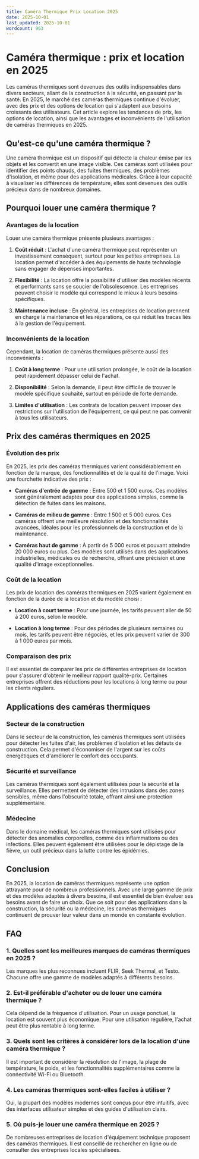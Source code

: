 ```yaml
---
title: Caméra Thermique Prix Location 2025
date: 2025-10-01
last_updated: 2025-10-01
wordcount: 963
---
```


# Caméra thermique : prix et location en 2025

Les caméras thermiques sont devenues des outils indispensables dans divers secteurs, allant de la construction à la sécurité, en passant par la santé. En 2025, le marché des caméras thermiques continue d'évoluer, avec des prix et des options de location qui s'adaptent aux besoins croissants des utilisateurs. Cet article explore les tendances de prix, les options de location, ainsi que les avantages et inconvénients de l'utilisation de caméras thermiques en 2025.

## Qu'est-ce qu'une caméra thermique ?

Une caméra thermique est un dispositif qui détecte la chaleur émise par les objets et les convertit en une image visible. Ces caméras sont utilisées pour identifier des points chauds, des fuites thermiques, des problèmes d'isolation, et même pour des applications médicales. Grâce à leur capacité à visualiser les différences de température, elles sont devenues des outils précieux dans de nombreux domaines.

## Pourquoi louer une caméra thermique ?

### Avantages de la location

Louer une caméra thermique présente plusieurs avantages :

1. **Coût réduit** : L'achat d'une caméra thermique peut représenter un investissement conséquent, surtout pour les petites entreprises. La location permet d'accéder à des équipements de haute technologie sans engager de dépenses importantes.

2. **Flexibilité** : La location offre la possibilité d'utiliser des modèles récents et performants sans se soucier de l'obsolescence. Les entreprises peuvent choisir le modèle qui correspond le mieux à leurs besoins spécifiques.

3. **Maintenance incluse** : En général, les entreprises de location prennent en charge la maintenance et les réparations, ce qui réduit les tracas liés à la gestion de l'équipement.

### Inconvénients de la location

Cependant, la location de caméras thermiques présente aussi des inconvénients :

1. **Coût à long terme** : Pour une utilisation prolongée, le coût de la location peut rapidement dépasser celui de l'achat.

2. **Disponibilité** : Selon la demande, il peut être difficile de trouver le modèle spécifique souhaité, surtout en période de forte demande.

3. **Limites d'utilisation** : Les contrats de location peuvent imposer des restrictions sur l'utilisation de l'équipement, ce qui peut ne pas convenir à tous les utilisateurs.

## Prix des caméras thermiques en 2025

### Évolution des prix

En 2025, les prix des caméras thermiques varient considérablement en fonction de la marque, des fonctionnalités et de la qualité de l'image. Voici une fourchette indicative des prix :

- **Caméras d'entrée de gamme** : Entre 500 et 1 500 euros. Ces modèles sont généralement adaptés pour des applications simples, comme la détection de fuites dans les maisons.

- **Caméras de milieu de gamme** : Entre 1 500 et 5 000 euros. Ces caméras offrent une meilleure résolution et des fonctionnalités avancées, idéales pour les professionnels de la construction et de la maintenance.

- **Caméras haut de gamme** : À partir de 5 000 euros et pouvant atteindre 20 000 euros ou plus. Ces modèles sont utilisés dans des applications industrielles, médicales ou de recherche, offrant une précision et une qualité d'image exceptionnelles.

### Coût de la location

Les prix de location des caméras thermiques en 2025 varient également en fonction de la durée de la location et du modèle choisi :

- **Location à court terme** : Pour une journée, les tarifs peuvent aller de 50 à 200 euros, selon le modèle.

- **Location à long terme** : Pour des périodes de plusieurs semaines ou mois, les tarifs peuvent être négociés, et les prix peuvent varier de 300 à 1 000 euros par mois.

### Comparaison des prix

Il est essentiel de comparer les prix de différentes entreprises de location pour s'assurer d'obtenir le meilleur rapport qualité-prix. Certaines entreprises offrent des réductions pour les locations à long terme ou pour les clients réguliers.

## Applications des caméras thermiques

### Secteur de la construction

Dans le secteur de la construction, les caméras thermiques sont utilisées pour détecter les fuites d'air, les problèmes d'isolation et les défauts de construction. Cela permet d'économiser de l'argent sur les coûts énergétiques et d'améliorer le confort des occupants.

### Sécurité et surveillance

Les caméras thermiques sont également utilisées pour la sécurité et la surveillance. Elles permettent de détecter des intrusions dans des zones sensibles, même dans l'obscurité totale, offrant ainsi une protection supplémentaire.

### Médecine

Dans le domaine médical, les caméras thermiques sont utilisées pour détecter des anomalies corporelles, comme des inflammations ou des infections. Elles peuvent également être utilisées pour le dépistage de la fièvre, un outil précieux dans la lutte contre les épidémies.

## Conclusion

En 2025, la location de caméras thermiques représente une option attrayante pour de nombreux professionnels. Avec une large gamme de prix et des modèles adaptés à divers besoins, il est essentiel de bien évaluer ses besoins avant de faire un choix. Que ce soit pour des applications dans la construction, la sécurité ou la médecine, les caméras thermiques continuent de prouver leur valeur dans un monde en constante évolution.

## FAQ

### 1. Quelles sont les meilleures marques de caméras thermiques en 2025 ?

Les marques les plus reconnues incluent FLIR, Seek Thermal, et Testo. Chacune offre une gamme de modèles adaptés à différents besoins.

### 2. Est-il préférable d'acheter ou de louer une caméra thermique ?

Cela dépend de la fréquence d'utilisation. Pour un usage ponctuel, la location est souvent plus économique. Pour une utilisation régulière, l'achat peut être plus rentable à long terme.

### 3. Quels sont les critères à considérer lors de la location d'une caméra thermique ?

Il est important de considérer la résolution de l'image, la plage de température, le poids, et les fonctionnalités supplémentaires comme la connectivité Wi-Fi ou Bluetooth.

### 4. Les caméras thermiques sont-elles faciles à utiliser ?

Oui, la plupart des modèles modernes sont conçus pour être intuitifs, avec des interfaces utilisateur simples et des guides d'utilisation clairs.

### 5. Où puis-je louer une caméra thermique en 2025 ?

De nombreuses entreprises de location d'équipement technique proposent des caméras thermiques. Il est conseillé de rechercher en ligne ou de consulter des entreprises locales spécialisées.